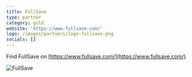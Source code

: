 ```yaml
---
title: FullSave
type: partner
category: gold
website: 'https://www.fullsave.com/'
logo: /images/partners/logo-fullsave.png
socials: []
---
```


Find FullSave on [https://www.fullsave.com/](https://www.fullsave.com/)

![FullSave](/images/partners/logo-fullsave.png)

